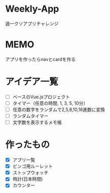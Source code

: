 # Weekly-App
週一クソアプリチャレンジ

# MEMO
アプリを作ったらnavとcardを作る

# アイデア一覧
- [ ] ベースのVue.jsプロジェクト
- [ ] タイマー（任意の時間, 1, 3, 5, 10分）
- [ ] 任意の数字をランダムで2,5,8,10,16進数に変換
- [ ] ランダムタイマー
- [ ] 文字数を表示するメモ帳

# 作ったもの
- [x] アプリ一覧
- [x] ビンゴ用ルーレット
- [x] ストップウォッチ
- [x] 時計(日本時間)
- [x] カウンター
